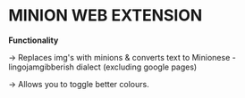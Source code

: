 # MINION WEB EXTENSION

**Functionality**

-> Replaces img's with minions & converts text to Minionese - lingojamgibberish dialect (excluding google pages)

-> Allows you to toggle better colours.